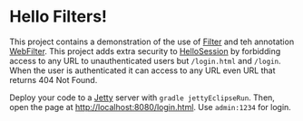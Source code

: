 # Hello Filters!
This project contains a demonstration of the use of [Filter](http://docs.oracle.com/javaee/6/api/javax/servlet/Filter.html) and teh annotation [WebFilter](http://docs.oracle.com/javaee/6/api/javax/servlet/annotation/WebFilter.html). This project adds extra security to [HelloSession](https://github.com/UNIZAR-30246-WebEngineering/WebEng2014/tree/master/servlets/helloSession) by forbidding access to any URL to unauthenticated users but ```/login.html``` and ```/login```. When the user is authenticated it can access to any URL even URL that returns 404 Not Found.

Deploy your code to a [Jetty](http://www.eclipse.org/jetty/) server with ```gradle jettyEclipseRun```. Then, open the page at [http://localhost:8080/login.html](http://localhost:8080/login.html). Use ```admin:1234``` for login.
